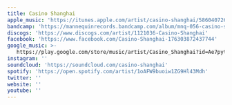 ```yaml
---
title: Casino Shanghai
apple_music: 'https://itunes.apple.com/artist/casino-shanghai/586040726'
bandcamp: 'https://mannequinrecords.bandcamp.com/album/mnq-056-casino-shanghai-laction-minimal-in-aeternam-vale-remix'
discogs: 'https://www.discogs.com/artist/1121036-Casino-Shanghai'
facebook: 'https://www.facebook.com/Casino-Shanghai-176303872437744'
google_music: >-
   https://play.google.com/store/music/artist/Casino_Shanghai?id=Ae7pytutzgvwocon2afa5id73ci
instagram: ''
soundcloud: 'https://soundcloud.com/casino-shanghai'
spotify: 'https://open.spotify.com/artist/1oAFW9buoiw1ZG9Hl43Mdh'
twitter: ''
website: ''
youtube: ''
---
```

